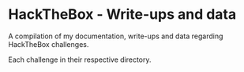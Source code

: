 # HackTheBox - Write-ups and data

A compilation of my documentation, write-ups and data regarding HackTheBox challenges.

Each challenge in their respective directory.
